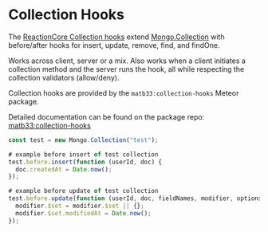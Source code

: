 # Collection Hooks
The [ReactionCore Collection hooks](https://github.com/reactioncommerce/reaction/blob/development/packages/reaction-collections/common/collections/hooks/hooks.js) extend [Mongo.Collection](http://docs.meteor.com/#/full/mongo_collection) with before/after hooks for insert, update, remove, find, and findOne.

Works across client, server or a mix. Also works when a client initiates a collection method and the server runs the hook, all while respecting the collection validators (allow/deny).

Collection hooks are provided by the `matb33:collection-hooks` Meteor package.

Detailed documentation can be found on the package repo: [matb33:collection-hooks](https://github.com/matb33/meteor-collection-hooks)

```js
const test = new Mongo.Collection("test");

# example before insert of test collection
test.before.insert(function (userId, doc) {
  doc.createdAt = Date.now();
});

# example before update of test collection
test.before.update(function (userId, doc, fieldNames, modifier, options) {
  modifier.$set = modifier.$set || {};
  modifier.$set.modifiedAt = Date.now();
});
```
